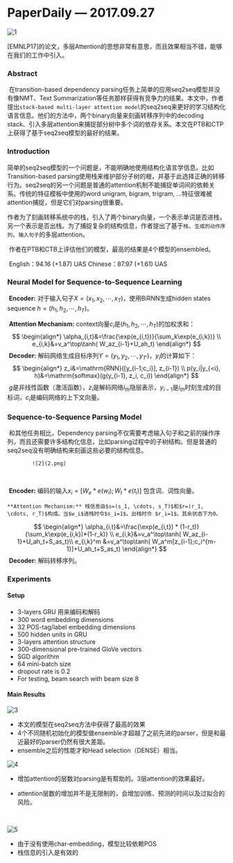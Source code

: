 # PaperDaily — 2017.09.27

![1](1.png)

[EMNLP17]的论文，多层Attention的思想非常有意思，而且效果相当不错，能够在我们的工作中引入。



### Abstract

​	在transition-based dependency parsing任务上简单的应用seq2seq模型并没有像NMT、Text Summarization等任务那样获得有竞争力的结果。本文中，作者提出`stack-based multi-layer attention model`的seq2seq来更好的学习结构化语言信息。他们的方法中，两个binary向量来刻画转移序列中的decoding stack、引入多层attention来捕捉部分树中多个词的依存关系。本文在PTB和CTP上获得了基于seq2seq模型的最好的结果。



### Introduction

​	简单的seq2seq模型的一个问题是，不能明确地使用结构化语言学信息。比如Transition-based parsing使用栈来维护部分子树的根，并基于此选择正确的转移行为。seq2seq的另一个问题是普通的attention机制不能捕捉单词间的依赖关系。传统的特征模板中使用的word unigram, bigram, trigram, ...特征很难被attention捕捉，但是它们对parsing很重要。

​	作者为了刻画转移系统中的栈，引入了两个binary向量，一个表示单词是否进栈，另一个表示是否出栈。为了捕捉复杂的结构信息，作者提出了基于`栈`、`生成的动作序列`、`输入句子`的多层attention。

​	作者在PTB和CTB上评估他们的模型，最高的结果是4个模型的ensembled。

​	English：94.16 (+1.87) UAS   	Chinese：87.97 (+1.61) UAS



### Neural Model for Sequence-to-Sequence Learning

​	**Encoder:** 对于输入句子$X=(x_1, x_2, \cdots, x_T)$，使用BiRNN生成hidden states sequence $h=(h_1, h_2, \cdots, h_T)$。

​	**Attention Mechanism:** context向量$c_i$是$(h_1, h_2, \cdots, h_T)$的加权求和：
$$
\begin{align*}
\alpha_{i,t}&=\frac{\exp(e_{i,t})}{\sum_k\exp(e_{i,k})} \\
e_{i,k}&=v_a^\top\tanh( W_az_{i-1}+U_ah_t)
\end{align*}
$$
​	**Decoder:** 解码网络生成目标序列$Y=(y_1, y_2, \cdots, y_{T'})$，$y_i$的计算如下：
$$
\begin{align*}
z_i&=\mathrm{RNN}([y_{i-1;c_i}], z_{i-1}) \\
p(y_i|y_{<i}, h)&=\mathrm{softmax}(g(y_{i-1}, z_i, c_i))
\end{align*}
$$
​	$g$是非线性函数（激活函数），$z_i$是解码网络$i_{th}$隐层表示，$y_{i-1}$是$i_{th}$时刻生成的目标词，$c_i$是编码网络的上下文向量。



### Sequence-to-Sequence Parsing Model

​	和其他任务相比，Dependency parsing不仅需要考虑输入句子和之前的操作序列，而且还需要许多结构化信息，比如parsing过程中的子树结构。但是普通的seq2seq没有明确结构来刻画这些必要的结构信息。

 			![2](2.png)

​	

​	**Encoder:** 编码的输入$x_i=[W_e*e(w_i); W_t*e(t_i)]$ 包含词、词性向量。

 	**Attention Mechanism:** 栈信息由$s=(s_1, \cdots, s_T)$和$r=(r_1, \cdots, r_T)$构成。当$w_i$进栈时令$s_i=1$，出栈时令 $r_i=1$，其余状态下为0。
$$
\begin{align*}
\alpha_{i,t}&=\frac{\exp(e_{i,t}) * (1-r_t)}{\sum_k\exp(e_{i,k})*(1-r_k)} \\
e_{i,k}&=v_a^\top\tanh( W_az_{i-1}+U_ah_t+S_as_t)\\
e_{i,k}^m &=v_a^\top\tanh( W_a^m[z_{i-1};c_i^{m-1}]+U_ah_t+S_as_t)
\end{align*}
$$
​	**Decoder:** 解码转移序列。



### Experiments

#### Setup

+ 3-layers GRU 用来编码和解码
+ 300 word embedding dimensions
+ 32 POS-tag/label embedding dimensions
+ 500 hidden units in GRU
+ 3-layers attention structure
+ 300-dimensional pre-trained GloVe vectors
+ SGD algorithm
+ 64 mini-batch size
+ dropout rate is 0.2
+ For testing, beam search with beam size 8



#### Main Results

![3](3.png)

+ 本文的模型在seq2seq方法中获得了最高的效果
+ 4个不同随机初始化的模型做ensemble才超越了之前先进的parser，但是和最近最好的parser仍然有很大差距。
+ ensemble之后的性能才和Head selection（DENSE）相当。



![4](4.png)

+ 增加attention的层数对parsing是有帮助的。3层attention的效果最好。

+ attention层数的增加并不是无限制的，会增加训练、预测的时间以及过拟合的风险。

  ​	 

![5](5.png)

+ 由于没有使用char-embedding，模型比较依赖POS
+ 栈信息的引入是有效的